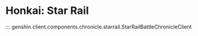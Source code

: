 # Honkai: Star Rail

::: genshin.client.components.chronicle.starrail.StarRailBattleChronicleClient
